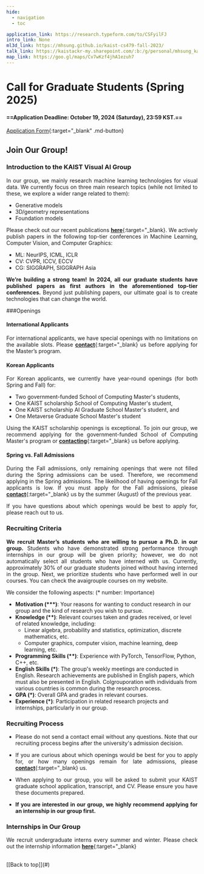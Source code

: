 ```yaml
---
hide:
  - navigation
  - toc

application_link: https://research.typeform.com/to/CSFyilFJ
intro_link: None
ml3d_link: https://mhsung.github.io/kaist-cs479-fall-2023/
talk_link: https://kaistackr-my.sharepoint.com/:b:/g/personal/mhsung_kaist_ac_kr/EY5JBy6P7D1DlipHY7chcmwBOEFaUNdLvrou5MpQMgVv3w?e=SLcCde
map_link: https://goo.gl/maps/Cv7wKzf4jhA1ezuh7
---
```


<style>
p { text-align: justify; }

.md-typeset h3 {
    font-weight: bold;
    margin-top: 1em;
}

.md-typeset ul li {
    margin-top: 0em;
    margin-bottom: 0em;
}
</style>


# Call for Graduate Students (Spring 2025)

#### ==Application Deadline: October 19, 2024 (Saturday), 23:59 KST.==

[Application Form]({{page.meta.application_link}}){:target="_blank" .md-button}
<br />


## Join Our Group!

### Introduction to the KAIST Visual AI Group

In our group, we mainly research machine learning technologies for visual data. We currently focus on three main research topics (while not limited to these, we explore a wider range related to them):

- Generative models
- 3D/geometry representations
- Foundation models

Please check out our recent publications [**here**](../publications/){:target="_blank}. We actively publish papers in the following top-tier conferences in Machine Learning, Computer Vision, and Computer Graphics:

- ML: NeurIPS, ICML, ICLR
- CV: CVPR, ICCV, ECCV
- CG: SIGGRAPH, SIGGRAPH Asia

**We’re building a strong team! In 2024, all our graduate students have published papers as first authors in the aforementioned top-tier conferences.** Beyond just publishing papers, our ultimate goal is to create technologies that can change the world.


###Openings

#### International Applicants
For international applicants, we have special openings with no limitations on the available slots. Please [**contact**](../contact/){:target="_blank} us before applying for the Master’s program.

#### Korean Applicants
For Korean applicants, we currently have year-round openings (for both Spring and Fall) for:

- Two government-funded School of Computing Master's students,
- One KAIST scholarship School of Computing Master's student,
- One KAIST scholarship AI Graduate School  Master's student, and
- One Metaverse Graduate School Master's student

Using the KAIST scholarship openings is exceptional. To join our group, we recommend applying for the government-funded School of Computing Master's program or [**contacting**](../contact/){:target="_blank} us before applying.

#### Spring vs. Fall Admissions
During the Fall admissions, only remaining openings that were not filled during the Spring admissions can be used. Therefore, we recommend applying in the Spring admissions. The likelihood of having openings for Fall applicants is low. If you must apply for the Fall admissions, please [**contact**](../contact/){:target="_blank} us by the summer (August) of the previous year.

If you have questions about which openings would be best to apply for, please reach out to us.


### Recruiting Criteria

**We recruit Master’s students who are willing to pursue a Ph.D. in our group.** Students who have demonstrated strong performance through internships in our group will be given priority; however, we do not automatically select all students who have interned with us. Currently, approximately 30% of our graduate students joined without having interned in the group. Next, we prioritize students who have performed well in our courses. You can check the avaigrouple courses on my website.

We consider the following aspects: (* number: Importance)

- **Motivation (\*\*\*)**: Your reasons for wanting to conduct research in our group and the kind of research you wish to pursue.
- **Knowledge (\*\*)**: Relevant courses taken and grades received, or level of related knowledge, including:
    - Linear algebra, probability and statistics, optimization, discrete mathematics, etc.
    - Computer graphics, computer vision, machine learning, deep learning, etc.
- **Programming Skills (\*\*)**: Experience with PyTorch, TensorFlow, Python, C++, etc.
- **English Skills (\*)**: The group's weekly meetings are conducted in English. Research achievements are published in English papers, which must also be presented in English. Colgrouporation with individuals from various countries is common during the research process.
- **GPA (\*)**: Overall GPA and grades in relevant courses.
- **Experience (\*)**: Participation in related research projects and internships, particularly in our group.


### Recruiting Process

- Please do not send a contact email without any questions. Note that our recruiting process begins after the university's admission decision.

- If you are curious about which openings would be best for you to apply for, or how many openings remain for late admissions, please [**contact**](../contact/){:target="_blank} us.

- When applying to our group, you will be asked to submit your KAIST graduate school application, transcript, and CV. Please ensure you have these documents prepared.

- **If you are interested in our group, we highly recommend applying for an internship in our group first.**


### Internships in Our Group

We recruit undergraduate interns every summer and winter. Please check out the internship information [**here**](../internship/){:target="_blank}


<br />
[[Back to top]](#)

<br />

